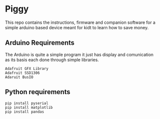 # Piggy
This repo contains the instructions, firmware and companion software for a simple arduino based device meant for kidt to learn how to save money.  


## Arduino Requirements
The Arduino is quite a simple program it just has display and comunication as its basis each done through simple libraries. 
```
Adafruit GFX Library
Adafruit SSD1306
Adaruit BusIO
```

## Python requirements
```
pip install pyserial
pip install matplotlib
pip install pandas
```